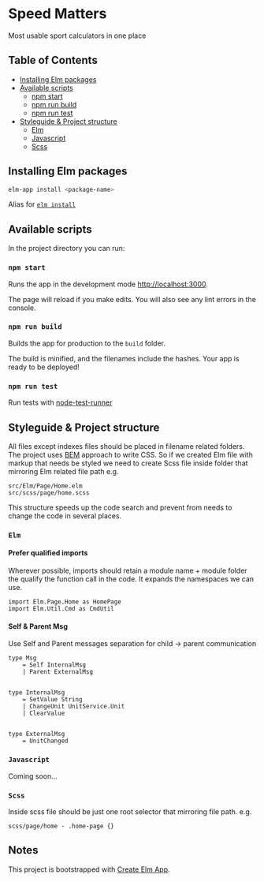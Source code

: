# Speed Matters

Most usable sport calculators in one place

## Table of Contents

* [Installing Elm packages](#installing-elm-packages)
* [Available scripts](#available-scripts)
  * [npm start](#npm-start)
  * [npm run build](#npm-run-build)
  * [npm run test](#npm-run-test)
* [Styleguide & Project structure](#styleguide-&-project-structure)
  * [Elm](#elm)
  * [Javascript](#javascript)
  * [Scss](#scss)


## Installing Elm packages

```sh
elm-app install <package-name>
```

Alias for [`elm install`](http://guide.elm-lang.org/get_started.html#elm-install)

## Available scripts

In the project directory you can run:

### `npm start`

Runs the app in the development mode [http://localhost:3000](http://localhost:3000).

The page will reload if you make edits.
You will also see any lint errors in the console.

### `npm run build`

Builds the app for production to the `build` folder.

The build is minified, and the filenames include the hashes.
Your app is ready to be deployed!

### `npm run test`

Run tests with [node-test-runner](https://github.com/rtfeldman/node-test-runner/tree/master)


## Styleguide & Project structure

All files except indexes files should be placed in filename related folders.
The project uses [BEM](https://en.bem.info/methodology/) approach to write CSS.
So if we created Elm file with markup that needs be styled we need to create
Scss file inside folder that mirroring Elm related file path e.g.

```
src/Elm/Page/Home.elm
src/scss/page/home.scss
```

This structure speeds up the code search and prevent from needs to change the code in several places.

### `Elm`

#### Prefer qualified imports

Wherever possible, imports should retain a module name + module folder the qualify the function call in the code.
It expands the namespaces we can use.

```
import Elm.Page.Home as HomePage
import Elm.Util.Cmd as CmdUtil
```

#### Self & Parent Msg

Use Self and Parent messages separation for child -> parent communication

```
type Msg
    = Self InternalMsg
    | Parent ExternalMsg


type InternalMsg
    = SetValue String
    | ChangeUnit UnitService.Unit
    | ClearValue


type ExternalMsg
    = UnitChanged
```

### `Javascript`

Coming soon...

### `Scss`

Inside scss file should be just one root selector that mirroring file path. e.g.

```
scss/page/home - .home-page {}
```

## Notes

This project is bootstrapped with [Create Elm App](https://github.com/halfzebra/create-elm-app).